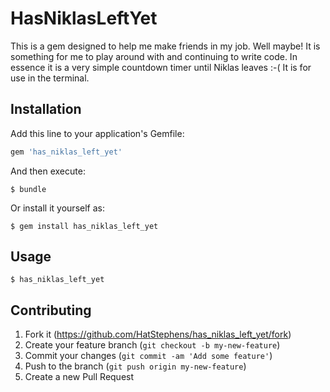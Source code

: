 # HasNiklasLeftYet

This is a gem designed to help me make friends in my job. Well maybe! It is
something for me to play around with and continuing to write code.
In essence it is a very simple countdown timer until Niklas leaves :-(
It is for use in the terminal.

## Installation

Add this line to your application's Gemfile:

```ruby
gem 'has_niklas_left_yet'
```

And then execute:

    $ bundle

Or install it yourself as:

    $ gem install has_niklas_left_yet

## Usage

````
$ has_niklas_left_yet
````

## Contributing

1. Fork it (https://github.com/HatStephens/has_niklas_left_yet/fork)
2. Create your feature branch (`git checkout -b my-new-feature`)
3. Commit your changes (`git commit -am 'Add some feature'`)
4. Push to the branch (`git push origin my-new-feature`)
5. Create a new Pull Request
